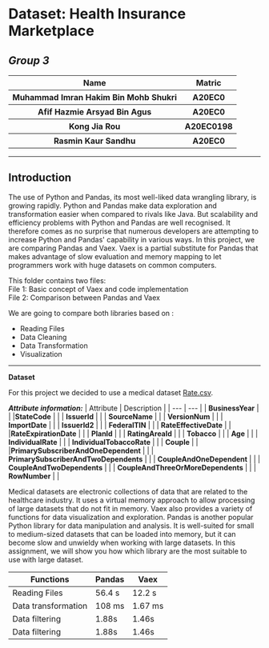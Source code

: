 # **Dataset: Health Insurance Marketplace**

## _Group 3_
<table>
  <tr>
    <th>Name</th>
    <th>Matric</th>
  </tr>
  <tr>
    <th>Muhammad Imran Hakim Bin Mohb Shukri </th>
    <th>A20EC0</th>
  </tr>
  <tr>
    <th>Afif Hazmie Arsyad Bin Agus</th>
    <th>A20EC0</th>
  </tr>
    <tr>
    <th>Kong Jia Rou</th>
    <th>A20EC0198</th>
  </tr>
    <tr>
    <th>Rasmin Kaur Sandhu</th>
    <th>A20EC0</th>
  </tr>
</table>

---
**Introduction**
---
The use of Python and Pandas, its most well-liked data wrangling library, is growing rapidly. Python and Pandas make data exploration and transformation easier when compared to rivals like Java. But scalability and efficiency problems with Python and Pandas are well recognised. It therefore comes as no surprise that numerous developers are attempting to increase Python and Pandas' capability in various ways. In this project, we are comparing Pandas and Vaex. Vaex is a partial substitute for Pandas that makes advantage of slow evaluation and memory mapping to let programmers work with huge datasets on common computers.

This folder contains two files:<br>
File 1: Basic concept of Vaex and code implementation<br>
File 2: Comparison between Pandas and Vaex

We are going to compare both libraries based on :
- Reading Files
- Data Cleaning
- Data Transformation
- Visualization

---
**Dataset**

For this project we decided to use a medical dataset [Rate.csv](https://www.kaggle.com/datasets/hhs/health-insurance-marketplace?select=Rate.csv). 

***Attribute information:***
| Attribute | Description |
| --- | --- |
| **BusinessYear** |     |
|**StateCode** |    |
| **IssuerId** |  |
| **SourceName** |   |
| **VersionNum** |   |
| **ImportDate** |     |
| **IssuerId2** |    |
| **FederalTIN** |   |
| **RateEffectiveDate** |     |
|**RateExpirationDate** |   |
| **PlanId** |  |
| **RatingAreaId** |   |
| **Tobacco** |  |
| **Age** |     |
| **IndividualRate** |    |
| **IndividualTobaccoRate** |   |
| **Couple** |   |
|**PrimarySubscriberAndOneDependent** |   |
| **PrimarySubscriberAndTwoDependents** |  |
| **CoupleAndOneDependent** |  |
| **CoupleAndTwoDependents** |   |
| **CoupleAndThreeOrMoreDependents** |     |
| **RowNumber** |   |

Medical datasets are electronic collections of data that are related to the healthcare industry. It uses a virtual memory approach to allow processing of large datasets that do not fit in memory. Vaex also provides a variety of functions for data visualization and exploration. Pandas is another popular Python library for data manipulation and analysis. It is well-suited for small to medium-sized datasets that can be loaded into memory, but it can become slow and unwieldy when working with large datasets. In this assignment, we will show you how which library are the most suitable to use with large dataset.

| Functions | Pandas | Vaex |
| ------ | ------ | ------ |
| Reading Files | 56.4 s| 12.2 s|
| Data transformation | 108 ms| 1.67 ms|
| Data filtering | 1.88s| 1.46s|
| Data filtering | 1.88s| 1.46s|
